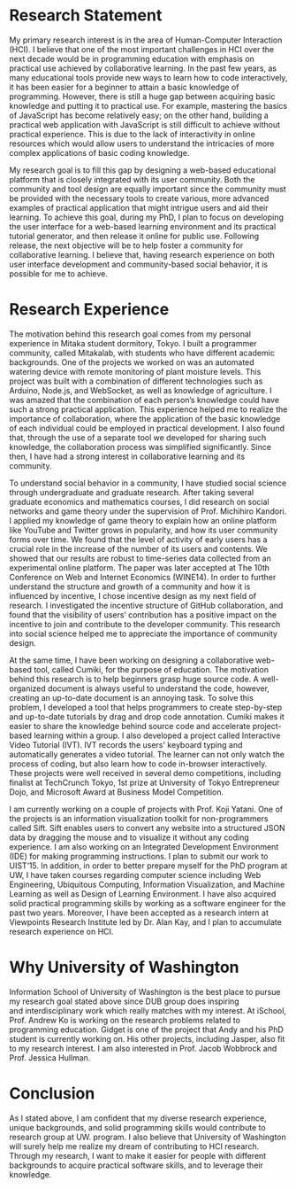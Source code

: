 # Research Statement
My primary research interest is in the area of Human-Computer Interaction (HCI). I believe that one of the most important challenges in HCI over the next decade would be in programming education with emphasis on practical use achieved by collaborative learning. In the past few years, as many educational tools provide new ways to learn how to code interactively, it has been easier for a beginner to attain a basic knowledge of programming. However, there is still a huge gap between acquiring basic knowledge and putting it to practical use. For example, mastering the basics of JavaScript has become relatively easy; on the other hand, building a practical web application with JavaScript is still difficult to achieve without practical experience. This is due to the lack of interactivity in online resources which would allow users to understand the intricacies of more complex applications of basic coding knowledge.

My research goal is to fill this gap by designing a web-based educational platform that is closely integrated with its user community. Both the community and tool design are equally important since the community must be provided with the necessary tools to create various, more advanced examples of practical application that might intrigue users and aid their learning. To achieve this goal, during my PhD, I plan to focus on developing the user interface for a web-based learning environment and its practical tutorial generator, and then release it online for public use. Following release, the next objective will be to help foster a community for collaborative learning. I believe that, having research experience on both user interface development and community-based social behavior, it is possible for me to achieve.

# Research Experience 
The motivation behind this research goal comes from my personal experience in Mitaka student dormitory, Tokyo. I built a programmer community, called Mitakalab, with students who have different academic backgrounds. One of the projects we worked on was an automated watering device with remote monitoring of plant moisture levels. This project was built with a combination of different technologies such as Arduino, Node.js, and WebSocket, as well as knowledge of agriculture. I was amazed that the combination of each person’s knowledge could have such a strong practical application. This experience helped me to realize the importance of collaboration, where the application of the basic knowledge of each individual could be employed in practical development. I also found that, through the use of a separate tool we developed for sharing such knowledge, the collaboration process was simplified significantly. Since then, I have had a strong interest in collaborative learning and its community.

To understand social behavior in a community, I have studied social science through undergraduate and graduate research. After taking several graduate economics and mathematics courses, I did research on social networks and game theory under the supervision of Prof. Michihiro Kandori. I applied my knowledge of game theory to explain how an online platform like YouTube and Twitter grows in popularity, and how its user community forms over time. We found that the level of activity of early users has a crucial role in the increase of the number of its users and contents. We showed that our results are robust to time-series data collected from an experimental online platform. The paper was later  accepted at The 10th Conference on Web and Internet Economics (WINE14). In order to further understand the structure and growth of a community and how it is influenced by incentive, I chose incentive design as my next field of research. I investigated the incentive structure of GitHub collaboration, and found that the visibility of users’ contribution has a positive impact on the incentive to join and contribute to the developer community. This research into social science helped me to appreciate the importance of community design.

At the same time, I have been working on designing a collaborative web-based tool, called Cumiki, for the purpose of education. The motivation behind this research is to help beginners  grasp huge source code. A well-organized document is always useful to understand the code, however, creating an up-to-date document is an annoying task. To solve this problem, I developed a tool that helps programmers to create step-by-step and up-to-date tutorials by drag and drop code annotation. Cumiki makes it easier to share the knowledge behind source code and accelerate project-based learning within a group. I also developed a project called Interactive Video Tutorial (IVT). IVT records the users' keyboard typing and automatically generates a video tutorial. The learner can not only watch the process of coding, but also learn how to code in-browser interactively. These projects were well received in several demo competitions, including finalist at TechCrunch Tokyo, 1st prize at University of Tokyo Entrepreneur Dojo, and Microsoft Award at Business Model Competition. 

I am currently working on a couple of projects with Prof. Koji Yatani. One of the projects is an information visualization toolkit for non-programmers called Sift. Sift enables users to convert any website into a structured JSON data by dragging the mouse and to visualize it without any coding experience. I am also working on an Integrated Development Environment (IDE) for making programming instructions. I plan to submit our work to UIST’15. In addition, in order to better prepare myself for the PhD program at UW, I have taken courses regarding computer science including Web Engineering, Ubiquitous Computing, Information Visualization, and Machine Learning as well as Design of Learning Environment. I have also acquired solid practical programming skills by working as a software engineer for the past two years. Moreover, I have been accepted as a research intern at Viewpoints Research Institute led by Dr. Alan Kay, and I plan to accumulate research experience on HCI.

# Why University of Washington
Information School of University of Washington is the best place to pursue my research goal stated above since DUB group does inspiring and interdisciplinary work which really matches with my interest. At iSchool, Prof. Andrew Ko is working on the research problems related to programming education. Gidget is one of the project that Andy and his PhD student is currently working on. His other projects, including Jasper, also fit to my research interest. I am also interested in Prof. Jacob Wobbrock and Prof. Jessica Hullman.

# Conclusion
As I stated above, I am confident that my diverse research experience, unique backgrounds, and solid programming skills would contribute to research group at UW. program. I also believe that University of Washington will surely help me realize my dream of contributing to HCI research.  Through my research, I want to make it easier for people with different backgrounds to acquire practical software skills, and to leverage their knowledge.